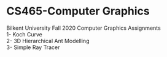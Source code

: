 # CS465-Computer Graphics
Bilkent University Fall 2020 Computer Graphics Assignments <br />
1- Koch Curve <br />
2- 3D Hierarchical Ant Modelling <br />
3- Simple Ray Tracer

